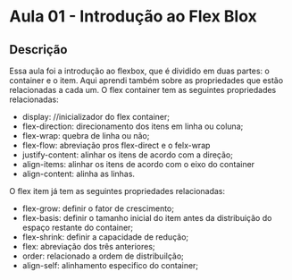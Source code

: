 # Aula 01 - Introdução ao Flex Blox
## Descrição
Essa aula foi a introdução ao flexbox, que é dividido em duas partes: o container e o item. Aqui aprendi também sobre as propriedades que estão relacionadas a cada um.
O flex container tem as seguintes propriedades relacionadas:
* display: //inicializador do flex container;
* flex-direction: direcionamento dos itens em linha ou coluna;
* flex-wrap: quebra de linha ou não;
* flex-flow: abreviação pros flex-direct e o felx-wrap
* justify-content: alinhar os itens de acordo com a direção;
* align-items: alinhar os itens de acordo com o eixo do container
* align-content: alinha as linhas.

O flex item já tem as seguintes propriedades relacionadas:
* flex-grow: definir o fator de crescimento;
* flex-basis: definir o tamanho inicial do item antes da distribuição do espaço restante do container;
* flex-shrink: definir a capacidade de redução;
* flex: abreviação dos três anteriores;
* order: relacionado a ordem de distribuilção;
* align-self: alinhamento especifico do container;